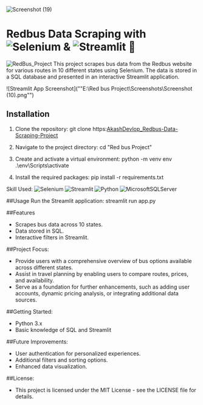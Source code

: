 ![Screenshot (19)](https://github.com/user-attachments/assets/e69e128e-b72e-40db-bd6c-00b2afbfb1d3)




# Redbus Data Scraping with ![Selenium](https://img.shields.io/badge/selenium-008000,?style=for-the-badge&logo=selenium&logoColor=#ffffff)  & ![Streamlit](https://img.shields.io/badge/streamlit-%23121011.svg?style=for-the-badge&logo=streamlit&logoColor=white) 📍
![RedBus_Project](https://img.shields.io/badge/Info-blue)
This project scrapes bus data from the Redbus website for various routes in 10 different states using Selenium. The data is stored in a SQL database and presented in an interactive Streamlit application.

![Streamlit App Screenshot](""E:\Red bus Project\Screenshots\Screenshot (10).png"")



## Installation

1. Clone the repository:
   git clone https:[AkashDevlop_Redbus-Data-Scraping-Project](https://github.com/AkashDevelop/Redbus_Data_Scraping_Project_with-selenium-and-streamlit)

2. Navigate to the project directory:
   cd "Red bus Project"

3. Create and activate a virtual environment:
   python -m venv env
   .\env\Scripts\activate

4. Install the required packages:
   pip install -r requirements.txt

Skill Used: ![Selenium](https://img.shields.io/badge/selenium-008000,?style=for-the-badge&logo=selenium&logoColor=#ffffff) ![Streamlit](https://img.shields.io/badge/streamlit-%23121011.svg?style=for-the-badge&logo=streamlit&logoColor=white) ![Python](https://img.shields.io/badge/python-3670A0?style=for-the-badge&logo=python&logoColor=ffdd54)  ![MicrosoftSQLServer](https://img.shields.io/badge/Microsoft%20SQL%20Server-CC2927?style=for-the-badge&logo=microsoft%20sql%20server&logoColor=white)

##Usage
Run the Streamlit application:
streamlit run app.py

##Features
* Scrapes bus data across 10 states.
* Data stored in SQL.
* Interactive filters in Streamlit.

##Project Focus:
 
 * Provide users with a comprehensive overview of bus options available across different states.
 * Assist in travel planning by enabling users to compare routes, prices, and availability.
 * Serve as a foundation for further enhancements, such as adding user accounts, dynamic pricing analysis,
   or integrating additional data sources.

##Getting Started:

 * Python 3.x
 * Basic knowledge of SQL and Streamlit

##Future Improvements:

 * User authentication for personalized experiences.
 * Additional filters and sorting options.
 * Enhanced data visualization.

##License:

- This project is licensed under the MIT License - see the LICENSE file for details.
